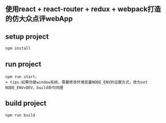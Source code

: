 ## 使用react + react-router + redux + webpack打造的仿大众点评webApp
## setup project
```bush
npm install
```
## run project
```bush
npm run start，
> tips:如果你是window系统，需要修改环境变量NODE_ENV的设置方式，改为set NODE_ENV=DEV，build命令同理
```
## build project
```bush
npm run build
```
